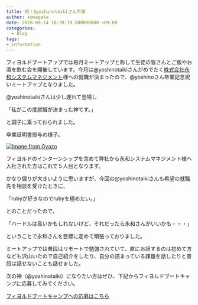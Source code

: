 ```yaml
---
title: 祝！@yoshinotaikiさん卒業
author: komagata
date: 2018-09-14 18:39:19.000000000 +09:00
categories:
  - blog
tags:
- information
---
```

フィヨルドブートアップでは毎月ミートアップと称して生徒の皆さんとご飯やお酒を飲む会を開催しています。今月は@yoshinotaikiさんがめでたく[株式会社永和システムマネジメント](https://www.esm.co.jp/)様への就職が決まったので、@yoshinoさん卒業記念祝いミートアップとなりました。

@yoshinotaikiさんは少し遅れて登場し

「私がこの度就職が決まった神です。」

と調子に乗っておられました。

卒業証明書授与の様子。

[![Image from Gyazo](https://i.gyazo.com/2ef24592ee3cdb5601f86352369bf0d8.jpg)](https://gyazo.com/2ef24592ee3cdb5601f86352369bf0d8)

フィヨルドのインターンシップを含めて弊社から永和システムマネジメント様へ入社された方はこれで５人目となります。

かなり偏りが大きいように思いますが、今回の@yoshinotaikiさんも希望の就職先を相談を受けたときに、

「rubyが好きなのでrubyを極めたい。」

とのことだったので、

「ハードルは高いかもしれないけど、それだったら永和さんがいいかも・・・」

ということで永和さんを目標に定めて頑張っておりました。

ミートアップでは普段はリモートで勉強されていて、直にお話するのは初めて方なども沢山いたので自己紹介をしたり、自分の詰まっている課題を話したりと普段は話せないことも話せました。

次の神（@yoshinotaiki）になりたい方はぜひ、下記からフィヨルドブートキャンプに応募してみてください。

[フィヨルドブートキャンプへの応募はこちら](https://bootcamp.fjord.jp)
